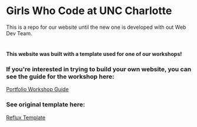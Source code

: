 # Girls Who Code at UNC Charlotte
This is a repo for our website until the new one is developed with out Web Dev Team. 
# 
#### This website was built with a template used for one of our workshops!

### If you're interested in trying to build your own website, you can see the guide for the workshop here:
[Portfolio Workshop Guide](https://docs.google.com/document/d/1QMNM5DetvtV7qaS-9LQkNUfGMydneavYvT3TgqRz9mY/edit?usp=sharing)

### See original template here: 
[Reflux Template](https://templatemo.com/tm-531-reflux)

